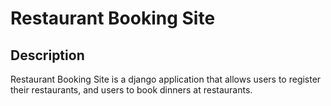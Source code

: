 # Restaurant Booking Site

## Description
Restaurant Booking Site is a django application that allows users to register their restaurants, and users to book dinners at restaurants.

